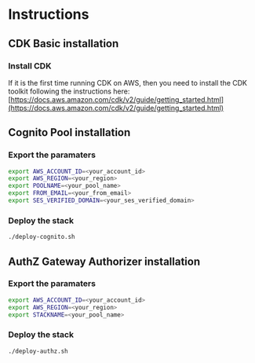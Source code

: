 # Instructions
## CDK Basic installation
### Install CDK
If it is the first time running CDK on AWS, then you need to install the CDK toolkit following the instructions here: [https://docs.aws.amazon.com/cdk/v2/guide/getting_started.html](https://docs.aws.amazon.com/cdk/v2/guide/getting_started.html)

## Cognito Pool installation
### Export the paramaters
```bash
export AWS_ACCOUNT_ID=<your_account_id>
export AWS_REGION=<your_region>
export POOLNAME=<your_pool_name>
export FROM_EMAIL=<your_from_email>
export SES_VERIFIED_DOMAIN=<your_ses_verified_domain>
```
### Deploy the stack
```bash
./deploy-cognito.sh
```

## AuthZ Gateway Authorizer installation
### Export the paramaters
```bash
export AWS_ACCOUNT_ID=<your_account_id>
export AWS_REGION=<your_region>
export STACKNAME=<your_pool_name>
```
### Deploy the stack
```bash
./deploy-authz.sh
```
